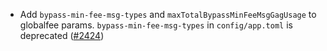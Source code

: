 - Add `bypass-min-fee-msg-types` and `maxTotalBypassMinFeeMsgGagUsage` to
  globalfee params. `bypass-min-fee-msg-types` in `config/app.toml` is 
  deprecated ([\#2424](https://github.com/cosmos/gaia/pull/2424))